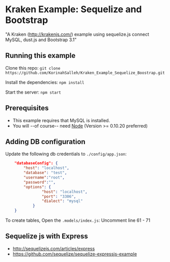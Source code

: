 # Kraken Example: Sequelize and Bootstrap

"A Kraken (http://krakenjs.com/) example using sequelize.js connect MySQL, dust.js and Bootstrap 3.1"


## Running this example

Clone this repo: `git clone https://github.com/KorinahSalleh/Kraken_Example_Sequelize_Boostrap.git`

Install the dependencies: `npm install`

Start the server: `npm start`

## Prerequisites
* This example requires that MySQL is installed.
* You will --of course-- need [Node](http://nodejs.org) (Version >= 0.10.20 preferred)

## Adding DB configuration
Update the following db credentials to `./config/app.json`:
```json
    "databaseConfig": {
        "host": "localhost",
        "database": "test",
        "username":"root",
        "password":"",
        "options": {
                "host": "localhost",
                "port": "3306",
                "dialect": "mysql"
            }
    }
```

To create tables, Open the `.models/index.js`: Uncomment line 61 - 71


## Sequelize js with Express
* http://sequelizejs.com/articles/express
* https://github.com/sequelize/sequelize-expressjs-example
